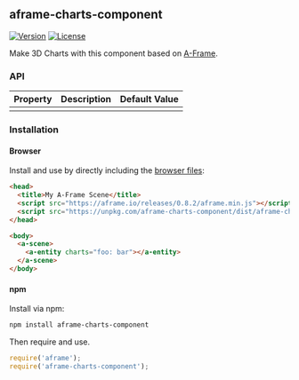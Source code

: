## aframe-charts-component

[![Version](http://img.shields.io/npm/v/aframe-charts-component.svg?style=flat-square)](https://npmjs.org/package/aframe-charts-component)
[![License](http://img.shields.io/npm/l/aframe-charts-component.svg?style=flat-square)](https://npmjs.org/package/aframe-charts-component)

Make 3D Charts with this component based on [A-Frame](https://aframe.io).

### API

| Property | Description | Default Value |
| -------- | ----------- | ------------- |
|          |             |               |

### Installation

#### Browser

Install and use by directly including the [browser files](dist):

```html
<head>
  <title>My A-Frame Scene</title>
  <script src="https://aframe.io/releases/0.8.2/aframe.min.js"></script>
  <script src="https://unpkg.com/aframe-charts-component/dist/aframe-charts-component.min.js"></script>
</head>

<body>
  <a-scene>
    <a-entity charts="foo: bar"></a-entity>
  </a-scene>
</body>
```

#### npm

Install via npm:

```bash
npm install aframe-charts-component
```

Then require and use.

```js
require('aframe');
require('aframe-charts-component');
```
